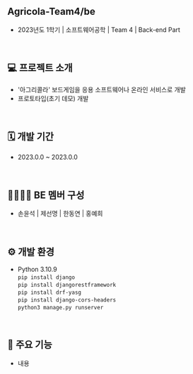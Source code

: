 ## Agricola-Team4/be
- 2023년도 1학기 | 소프트웨어공학 | Team 4 | Back-end Part
<br>

## 💻 프로젝트 소개
- '아그리콜라' 보드게임을 응용 소프트웨어나 온라인 서비스로 개발
- 프로토타입(초기 데모) 개발
<br>

## 🗓 개발 기간
- 2023.0.0 ~ 2023.0.0
<br>

## 👨‍👨‍👧‍👦 BE 멤버 구성
- 손윤석 | 제선명 | 한동연 | 홍예희
<br>

## ⚙️ 개발 환경
- Python 3.10.9  
```pip install django```  
```pip install djangorestframework```  
```pip install drf-yasg```  
```pip install django-cors-headers```  
```python3 manage.py runserver```
<br>

## 📍 주요 기능
- 내용
